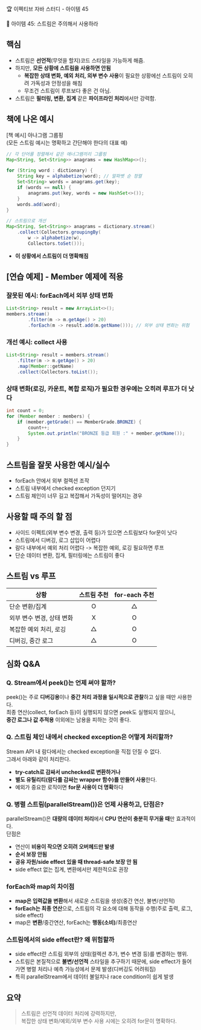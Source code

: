 :trophy: 이펙티브 자바 스터디 - 아이템 45

:book: 아이템 45: 스트림은 주의해서 사용하라

## 핵심
- 스트림은 **선언적**(무엇을 할지)코드 스타일을 가능하게 해줌.
- 하지만, **모든 상황에 스트림을 사용하면 안됨**
  - **복잡한 상태 변화, 예외 처리, 외부 변수 사용**이 필요한 상황에선 스트림이 오히려 가독성과 안정성을 해침
  - 무조건 스트림이 루프보다 좋은 건 아님.
- 스트림은 **필터링, 변환, 집계** 같은 **파이프라인 처리**에서만 강력함.

## 책에 나온 예시
[책 예시] 아나그램 그룹핑  
(모든 스트림 예시는 명확하고 간단해야 한다의 대표 예)

```java
// 각 단어를 정렬해서 같은 애너그램끼리 그룹핑
Map<String, Set<String>> anagrams = new HashMap<>();

for (String word : dictionary) {
    String key = alphabetize(word); // 알파벳 순 정렬
    Set<String> words = anagrams.get(key);
    if (words == null) {
        anagrams.put(key, words = new HashSet<>());
    }
    words.add(word);
}

// 스트림으로 개선
Map<String, Set<String>> anagrams = dictionary.stream()
    .collect(Collectors.groupingBy(
        w -> alphabetize(w),
        Collectors.toSet()));
```
- **이 상황에서 스트림이 더 명확해짐**

## [연습 예제] - Member 예제에 적용  

### 잘못된 예시: forEach에서 외부 상태 변화

```java
List<String> result = new ArrayList<>();
members.stream()
        .filter(m -> m.getAge() > 20)
        .forEach(m -> result.add(m.getName())); // 외부 상태 변화는 위험
```

### 개선 예시: collect 사용

```java
List<String> result = members.stream()
    .filter(m -> m.getAge() > 20)
    .map(Member::getName)
    .collect(Collectors.toList());
```

### 상태 변화(로깅, 카운트, 복합 로직)가 필요한 경우에는 오히려 루프가 더 낫다

```java
int count = 0;
for (Member member : members) {
    if (member.getGrade() == MemberGrade.BRONZE) {
        count++;
        System.out.println("BRONZE 등급 회원 :" + member.getName());
    }
}
```

## 스트림을 잘못 사용한 예시/실수
- forEach 안에서 외부 컬렉션 조작
- 스트림 내부에서 checked exception 던지기
- 스트림 체인이 너무 길고 복잡해서 가독성이 떨어지는 경우

## 사용할 때 주의 할 점
- 사이드 이펙트(외부 변수 변경, 출력 등)가 있으면 스트림보다 for문이 낫다
- 스트림에서 디버깅, 로그 삽입이 어렵다
- 람다 내부에서 예외 처리 어렵다 -> 복잡한 예외, 로깅 필요하면 루프
- 단순 데이터 변환, 집계, 필터링에는 스트림이 좋다

## 스트림 vs 루프

| 상황              | 스트림 추천 | for-each 추천 |
| --------------- | :----: | :---------: |
| 단순 변환/집계        |    O   |      △      |
| 외부 변수 변경, 상태 변화 |    X   |      O      |
| 복잡한 예외 처리, 로깅   |    △   |      O      |
| 디버깅, 중간 로그      |    △   |      O      |


## 심화 Q&A

### Q. Stream에서 peek()는 언제 써야 할까?
peek()는 주로 **디버깅용**이나 **중간 처리 과정을 일시적으로 관찰**하고 싶을 때만 사용한다.  
최종 연산(collect, forEach 등)이 실행되지 않으면 peek도 실행되지 않으니,  
**중간 로그나 값 추적용** 이외에는 남용을 피하는 것이 좋다.

### Q. 스트림 체인 내에서 checked exception은 어떻게 처리할까?
Stream API 내 람다에서는 checked exception을 직접 던질 수 없다.  
그래서 아래와 같이 처리한다.
- **try-catch로 감싸서 unchecked로 변환하거나**
- **별도 유틸리티(람다를 감싸는 wrapper 함수)를 만들어 사용**한다.
- 예외가 중요한 로직이면 **for문 사용이 더 명확**하다

### Q. 병렬 스트림(parallelStream())은 언제 사용하고, 단점은?
parallelStream()은 **대량의 데이터 처리**에서 **CPU 연산이 충분히 무거울 때**만 효과적이다.  
단점은
- 연산이 **비용이 작으면 오히려 오버헤드만 발생**
- **순서 보장 안됨**
- **공유 자원/side effect 있을 때 thread-safe 보장 안 됨**
- side effect 없는 집계, 변환에서만 제한적으로 권장

### forEach와 map의 차이점
- **map은 입력값을 변환**해서 새로운 스트림을 생성(중간 연산, 불변/선언적)
- **forEach는 최종 연산**으로, 스트림의 각 요소에 대해 동작을 수행(주로 출력, 로그, side effect)
- map은 **변환**/중간연산, forEach는 **행동(소비)**/최종연산

### 스트림에서의 side effect란? 왜 위험할까
- side effect란 스트림 외부의 상태(컬렉션 추가, 변수 변경 등)를 변경하는 행위.
- 스트림은 본질적으로 **불변/선언적** 스타일을 추구하기 때문에, side effect가 들어가면 병렬 처리나 예측 가능성에서 문제 발생(디버깅도 어려워짐)
- 특히 parallelStream에서 데이터 불일치나 race condition이 쉽게 발생

## 요약
> 스트림은 선언적 데이터 처리에 강력하지만,  
> 복잡한 상태 변화/예외/외부 변수 사용 시에는 오히려 for문이 명확하다.

